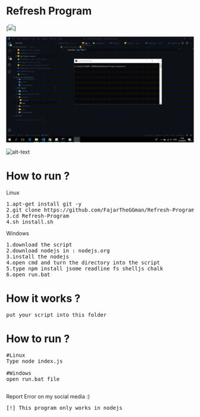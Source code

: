 # Refresh Program

[![](https://shields.io/badge/Version-1.0-green)]

![](https://github.com/FajarTheGGman/Refresh-Program/blob/master/.media/ss.gif)

![alt-text]()

# How to run ?

<P>Linux</p>
<pre>
1.apt-get install git -y
2.git clone https://github.com/FajarTheGGman/Refresh-Program
3.cd Refresh-Program
4.sh install.sh
</pre>

<p>Windows</p>
<pre>
1.download the script
2.download nodejs in : nodejs.org
3.install the nodejs
4.open cmd and turn the directory into the script
5.type npm install jsome readline fs shelljs chalk
6.open run.bat
</pre>

# How it works ? 

<pre>
put your script into this folder
</pre>

# How to run ?

<pre>
#Linux
Type node index.js

#Windows
open run.bat file

</pre>

</pre>
Report Error on my social media :)
</pre>

<pre>
[!] This program only works in nodejs 
</pre>

